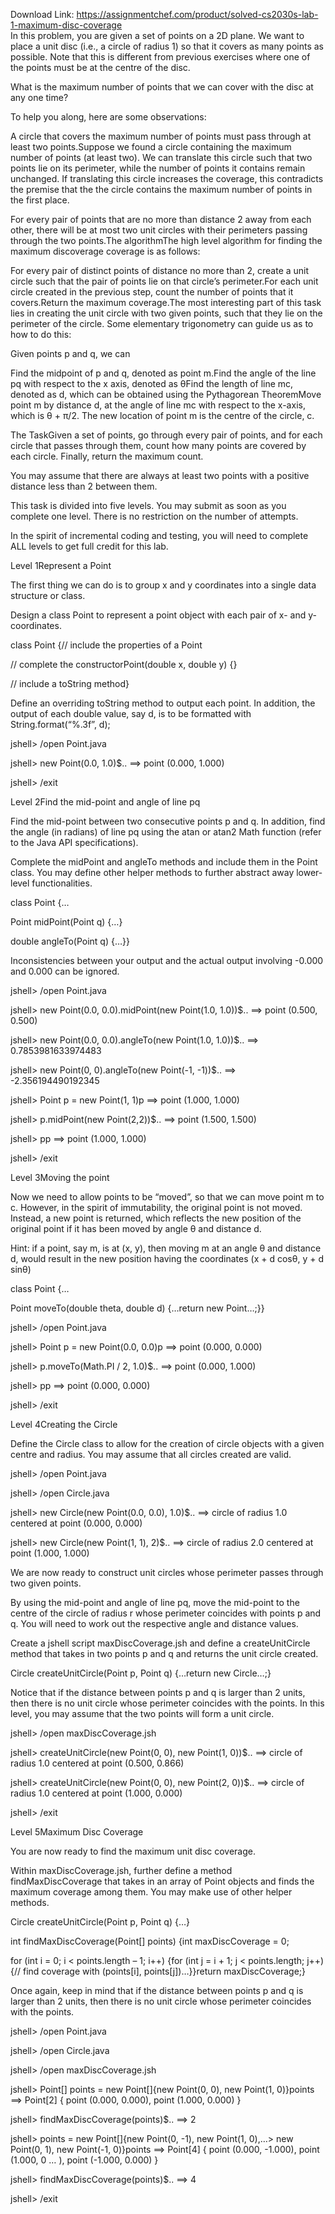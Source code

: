Download Link: https://assignmentchef.com/product/solved-cs2030s-lab-1-maximum-disc-coverage
<br>
In this problem, you are given a set of points on a 2D plane. We want to place a unit disc (i.e., a circle of radius 1) so that it covers as many points as possible. Note that this is different from previous exercises where one of the points must be at the centre of the disc.

What is the maximum number of points that we can cover with the disc at any one time?

To help you along, here are some observations:

A circle that covers the maximum number of points must pass through at least two points.Suppose we found a circle containing the maximum number of points (at least two). We can translate this circle such that two points lie on its perimeter, while the number of points it contains remain unchanged. If translating this circle increases the coverage, this contradicts the premise that the the circle contains the maximum number of points in the first place.

For every pair of points that are no more than distance 2 away from each other, there will be at most two unit circles with their perimeters passing through the two points.The algorithmThe high level algorithm for finding the maximum discoverage coverage is as follows:

For every pair of distinct points of distance no more than 2, create a unit circle such that the pair of points lie on that circle’s perimeter.For each unit circle created in the previous step, count the number of points that it covers.Return the maximum coverage.The most interesting part of this task lies in creating the unit circle with two given points, such that they lie on the perimeter of the circle. Some elementary trigonometry can guide us as to how to do this:

Given points p and q, we can

Find the midpoint of p and q, denoted as point m.Find the angle of the line pq with respect to the x axis, denoted as θFind the length of line mc, denoted as d, which can be obtained using the Pythagorean TheoremMove point m by distance d, at the angle of line mc with respect to the x-axis, which is θ + π/2. The new location of point m is the centre of the circle, c.

The TaskGiven a set of points, go through every pair of points, and for each circle that passes through them, count how many points are covered by each circle. Finally, return the maximum count.

You may assume that there are always at least two points with a positive distance less than 2 between them.

This task is divided into five levels. You may submit as soon as you complete one level. There is no restriction on the number of attempts.

In the spirit of incremental coding and testing, you will need to complete ALL levels to get full credit for this lab.

Level 1Represent a Point

The first thing we can do is to group x and y coordinates into a single data structure or class.

Design a class Point to represent a point object with each pair of x- and y- coordinates.

class Point {// include the properties of a Point

// complete the constructorPoint(double x, double y) {}

// include a toString method}

Define an overriding toString method to output each point. In addition, the output of each double value, say d, is to be formatted with String.format(“%.3f”, d);

jshell&gt; /open Point.java

jshell&gt; new Point(0.0, 1.0)$.. ==&gt; point (0.000, 1.000)

jshell&gt; /exit

Level 2Find the mid-point and angle of line pq

Find the mid-point between two consecutive points p and q. In addition, find the angle (in radians) of line pq using the atan or atan2 Math function (refer to the Java API specifications).

Complete the midPoint and angleTo methods and include them in the Point class. You may define other helper methods to further abstract away lower-level functionalities.

class Point {…

Point midPoint(Point q) {…}

double angleTo(Point q) {…}}

Inconsistencies between your output and the actual output involving -0.000 and 0.000 can be ignored.

jshell&gt; /open Point.java

jshell&gt; new Point(0.0, 0.0).midPoint(new Point(1.0, 1.0))$.. ==&gt; point (0.500, 0.500)

jshell&gt; new Point(0.0, 0.0).angleTo(new Point(1.0, 1.0))$.. ==&gt; 0.7853981633974483

jshell&gt; new Point(0, 0).angleTo(new Point(-1, -1))$.. ==&gt; -2.356194490192345

jshell&gt; Point p = new Point(1, 1)p ==&gt; point (1.000, 1.000)

jshell&gt; p.midPoint(new Point(2,2))$.. ==&gt; point (1.500, 1.500)

jshell&gt; pp ==&gt; point (1.000, 1.000)

jshell&gt; /exit

Level 3Moving the point

Now we need to allow points to be “moved”, so that we can move point m to c. However, in the spirit of immutability, the original point is not moved. Instead, a new point is returned, which reflects the new position of the original point if it has been moved by angle θ and distance d.

Hint: if a point, say m, is at (x, y), then moving m at an angle θ and distance d, would result in the new position having the coordinates (x + d cosθ, y + d sinθ)

class Point {…

Point moveTo(double theta, double d) {…return new Point…;}}

jshell&gt; /open Point.java

jshell&gt; Point p = new Point(0.0, 0.0)p ==&gt; point (0.000, 0.000)

jshell&gt; p.moveTo(Math.PI / 2, 1.0)$.. ==&gt; point (0.000, 1.000)

jshell&gt; pp ==&gt; point (0.000, 0.000)

jshell&gt; /exit

Level 4Creating the Circle

Define the Circle class to allow for the creation of circle objects with a given centre and radius. You may assume that all circles created are valid.

jshell&gt; /open Point.java

jshell&gt; /open Circle.java

jshell&gt; new Circle(new Point(0.0, 0.0), 1.0)$.. ==&gt; circle of radius 1.0 centered at point (0.000, 0.000)

jshell&gt; new Circle(new Point(1, 1), 2)$.. ==&gt; circle of radius 2.0 centered at point (1.000, 1.000)

We are now ready to construct unit circles whose perimeter passes through two given points.

By using the mid-point and angle of line pq, move the mid-point to the centre of the circle of radius r whose perimeter coincides with points p and q. You will need to work out the respective angle and distance values.

Create a jshell script maxDiscCoverage.jsh and define a createUnitCircle method that takes in two points p and q and returns the unit circle created.

Circle createUnitCircle(Point p, Point q) {…return new Circle…;}

Notice that if the distance between points p and q is larger than 2 units, then there is no unit circle whose perimeter coincides with the points. In this level, you may assume that the two points will form a unit circle.

jshell&gt; /open maxDiscCoverage.jsh

jshell&gt; createUnitCircle(new Point(0, 0), new Point(1, 0))$.. ==&gt; circle of radius 1.0 centered at point (0.500, 0.866)

jshell&gt; createUnitCircle(new Point(0, 0), new Point(2, 0))$.. ==&gt; circle of radius 1.0 centered at point (1.000, 0.000)

jshell&gt; /exit

Level 5Maximum Disc Coverage

You are now ready to find the maximum unit disc coverage.

Within maxDiscCoverage.jsh, further define a method findMaxDiscCoverage that takes in an array of Point objects and finds the maximum coverage among them. You may make use of other helper methods.

Circle createUnitCircle(Point p, Point q) {…}

int findMaxDiscCoverage(Point[] points) {int maxDiscCoverage = 0;

for (int i = 0; i &lt; points.length – 1; i++) {for (int j = i + 1; j &lt; points.length; j++) {// find coverage with (points[i], points[j])…}}return maxDiscCoverage;}

Once again, keep in mind that if the distance between points p and q is larger than 2 units, then there is no unit circle whose perimeter coincides with the points.

jshell&gt; /open Point.java

jshell&gt; /open Circle.java

jshell&gt; /open maxDiscCoverage.jsh

jshell&gt; Point[] points = new Point[]{new Point(0, 0), new Point(1, 0)}points ==&gt; Point[2] { point (0.000, 0.000), point (1.000, 0.000) }

jshell&gt; findMaxDiscCoverage(points)$.. ==&gt; 2

jshell&gt; points = new Point[]{new Point(0, -1), new Point(1, 0),…&gt; new Point(0, 1), new Point(-1, 0)}points ==&gt; Point[4] { point (0.000, -1.000), point (1.000, 0 … ), point (-1.000, 0.000) }

jshell&gt; findMaxDiscCoverage(points)$.. ==&gt; 4

jshell&gt; /exit